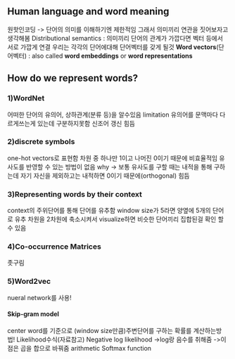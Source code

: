 ## Human language and word meaning
원핫인코딩 -> 단어의 의미를 이해하기엔 제한적임
그래서 의미끼리 연관을 짓어보자고 생각해봄
Distributional semantics : 의미끼리 단어의 관계가 가깝다면 벡터 등에서 서로 가깝게 연결
우리는 각각의 단어에대해 단어벡터를 갖게 될것
**Word vectors**(단어벡터) : also called **word embeddings** or **word representations**
## How do we represent words?
### 1)WordNet
어떠한 단어의 유의어, 상하관계(분류 등)을 알수있음
limitation
유의어를 문맥마다 다르게쓰는게 있는데 구분하지못함
신조어 갱신 힘듬
### 2)discrete symbols
one-hot vectors로 표현함
차원 중 하나만 1이고 나머진 0이기 때문에 비효율적임
유사도를 반영할 수 있는 방법이 없음 why -> 보통 유사도를 구할 때는 내적을 통해 구하는데 자기 자신을 제외하고는 내적하면 0이기 때문에(orthogonal) 힘듬
### 3)Representing words by their context
context의 주위단어를 통해  단어를 유추함 
window size가 5라면 양옆에 5개의 단어로 유추
차원을 2차원에 축소시켜서 visualize하면 비슷한 단어끼리 집합된걸 확인 할 수 있음
### 4)Co-occurrence Matrices
좃구림
### 5)Word2vec
nueral network를 사용!
#### Skip-gram model
center word를 기준으로 (window size만큼)주변단어를 구하는 확률를 계산하는방법!
Likelihood수식(자료참고)
Negative log likelihood
->log랑 음수를 취해줌
->이점은 곱을 합으로 바꿔줌 arithmetic 
Softmax function